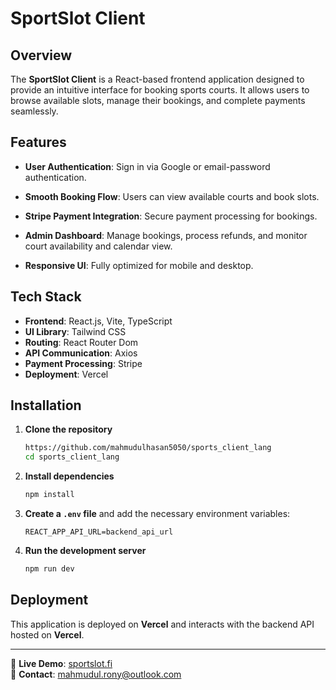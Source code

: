 # SportSlot Client

## Overview
The **SportSlot Client** is a React-based frontend application designed to provide an intuitive interface for booking sports courts. It allows users to browse available slots, manage their bookings, and complete payments seamlessly.

## Features
- **User Authentication**: Sign in via Google or email-password authentication.
- **Smooth Booking Flow**: Users can view available courts and book slots.
- **Stripe Payment Integration**: Secure payment processing for bookings.

- **Admin Dashboard**: Manage bookings, process refunds, and monitor court availability and calendar view.
- **Responsive UI**: Fully optimized for mobile and desktop.


## Tech Stack
- **Frontend**: React.js, Vite, TypeScript
- **UI Library**: Tailwind CSS
- **Routing**: React Router Dom
- **API Communication**: Axios
- **Payment Processing**: Stripe
- **Deployment**: Vercel

## Installation
1. **Clone the repository**
   ```sh
   https://github.com/mahmudulhasan5050/sports_client_lang
   cd sports_client_lang
   ```
2. **Install dependencies**
   ```sh
   npm install
   ```
3. **Create a `.env` file** and add the necessary environment variables:
   ```env
   REACT_APP_API_URL=backend_api_url
   ```
4. **Run the development server**
   ```sh
   npm run dev
   ```

## Deployment
This application is deployed on **Vercel** and interacts with the backend API hosted on **Vercel**.


---
🚀 **Live Demo**: [sportslot.fi](https://sportslot.fi/)  
📧 **Contact**: mahmudul.rony@outlook.com
